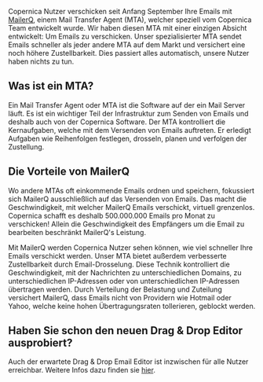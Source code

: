 Copernica Nutzer verschicken seit Anfang September Ihre Emails mit
[MailerQ](http://www.mailerq.com/), einem Mail Transfer Agent (MTA),
welcher speziell vom Copernica Team entwickelt wurde. Wir haben diesen
MTA mit einer einzigen Absicht entwickelt: Um Emails zu verschicken.
Unser spezialisierter MTA sendet Emails schneller als jeder andere MTA
auf dem Markt und versichert eine noch höhere Zustellbarkeit. Dies
passiert alles automatisch, unsere Nutzer haben nichts zu tun.

Was ist ein MTA?
----------------

Ein Mail Transfer Agent oder MTA ist die Software auf der ein Mail
Server läuft. Es ist ein wichtiger Teil der Infrastruktur zum Senden von
Emails und deshalb auch von der Copernica Software. Der MTA kontrolliert
die Kernaufgaben, welche mit dem Versenden von Emails auftreten. Er
erledigt Aufgaben wie Reihenfolgen festlegen, drosseln, planen und
verfolgen der Zustellung.

Die Vorteile von MailerQ
------------------------

Wo andere MTAs oft einkommende Emails ordnen und speichern, fokussiert
sich MailerQ ausschließlich auf das Versenden von Emails. Das macht die
Geschwindigkeit, mit welcher MailerQ Emails verschickt, virtuell
grenzenlos. Copernica schafft es deshalb 500.000.000 Emails pro Monat zu
verschicken! Allein die Geschwindigkeit des Empfängers um die Email zu
bearbeiten beschränkt MailerQ's Leistung.

Mit MailerQ werden Copernica Nutzer sehen können, wie viel schneller
Ihre Emails verschickt werden. Unser MTA bietet außerdem verbesserte
Zustellbarkeit durch Email-Drosselung. Diese Technik kontrolliert die
Geschwindigkeit, mit der Nachrichten zu unterschiedlichen Domains, zu
unterschiedlichen IP-Adressen oder von unterschiedlichen IP-Adressen
übertragen werden. Durch Verteilung der Belastung und Zuteilung
versichert MailerQ, dass Emails nicht von Providern wie Hotmail oder
Yahoo, welche keine hohen Übertragungsraten tollerieren, geblockt
werden.

Haben Sie schon den neuen Drag & Drop Editor ausprobiert?
---------------------------------------------------------

Auch der erwartete Drag & Drop Email Editor ist inzwischen für alle
Nutzer erreichbar. Weitere Infos dazu finden sie
[hier](./test-version-drag-and-drop-editor-available-for-all-users.md).
